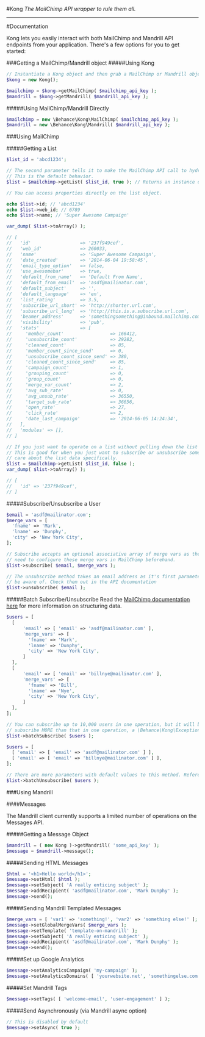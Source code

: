 #Kong
*The MailChimp API wrapper to rule them all.*

---
#Documentation

Kong lets you easily interact with both MailChimp and Mandrill API endpoints from your application. There's a few options for you to get started:

###Getting a MailChimp/Mandrill object
#####Using Kong
```php
// Instantiate a Kong object and then grab a MailChimp or Mandrill object from it.
$kong = new Kong();

$mailchimp = $kong->getMailChimp( $mailchimp_api_key );
$mandrill = $kong->getMandrill( $mandrill_api_key );
```
#####Using MailChimp/Mandrill Directly
```php
$mailchimp = new \Behance\Kong\MailChimp( $mailchimp_api_key );
$mandrill = new \Behance\Kong\Mandrill( $mandrill_api_key );
```

###Using MailChimp

#####Getting a List
```php
$list_id = 'abcd1234';

// The second parameter tells it to make the MailChimp API call to hydrate the object with data about the list.
// This is the default behavior.
$list = $mailchimp->getList( $list_id, true ); // Returns an instance of \Behance\Kong\Model\MailChimp\MailingList

// You can access properties directly on the list object.

echo $list->id; // 'abcd1234'
echo $list->web_id; // 6789
echo $list->name; // 'Super Awesome Campaign'

var_dump( $list->toArray() );

// [
//   'id'                  => '237f949cef',
//   'web_id'              => 260033,
//   'name'                => 'Super Awesome Campaign',
//   'date_created'        => '2014-06-04 19:58:45',
//   'email_type_option'   => false,
//   'use_awesomebar'      => true,
//   'default_from_name'   => 'Default From Name',
//   'default_from_email'  => 'asdf@mailinator.com',
//   'default_subject'     => '',
//   'default_language'    => 'en',
//   'list_rating'         => 3.5,
//   'subscribe_url_short' => 'http://shorter.url.com',
//   'subscribe_url_long'  => 'http://this.is.a.subscribe.url.com',
//   'beamer_address'      => 'somethingsomething@inbound.mailchimp.com',
//   'visibility'          => 'pub',
//   'stats'               => [
//     'member_count'                 => 166412,
//     'unsubscribe_count'            => 29282,
//     'cleaned_count'                => 85,
//     'member_count_since_send'      => 0,
//     'unsubscribe_count_since_send' => 380,
//     'cleaned_count_since_send'     => 85,
//     'campaign_count'               => 1,
//     'grouping_count'               => 0,
//     'group_count'                  => 0,
//     'merge_var_count'              => 2,
//     'avg_sub_rate'                 => 0,
//     'avg_unsub_rate'               => 36550,
//     'target_sub_rate'              => 36656,
//     'open_rate'                    => 27,
//     'click_rate'                   => 2,
//     'date_last_campaign'           => '2014-06-05 14:24:34',
//   ],
//   'modules' => [],
// ]

// If you just want to operate on a list without pulling down the list data, you can pass false as the second parameter.
// This is good for when you just want to subscribe or unsubscribe somebody from the list and don't necessarily
// care about the list data specifically.
$list = $mailchimp->getList( $list_id, false );
var_dump( $list->toArray() );

// [
//   'id' => '237f949cef',
// ]
```

#####Subscribe/Unsubscribe a User
```php
$email = 'asdf@mailinator.com';
$merge_vars = [
  'fname' => 'Mark',
  'lname' => 'Dunphy',
  'city' => 'New York City',
];

// Subscribe accepts an optional associative array of merge vars as the second parameter. You'll
// need to configure these merge vars in MailChimp beforehand.
$list->subscribe( $email, $merge_vars );

// The unsubscribe method takes an email address as it's first parameter. It takes others that you should
// be aware of. Check them out in the API documentation
$list->unsubscribe( $email );
```

#####Batch Subscribe/Unsubscribe
Read the [MailChimp documentation here](http://apidocs.mailchimp.com/api/2.0/lists/batch-subscribe.php) for more information on structuring data.
```php
$users = [
  [
      'email' => [ 'email' => 'asdf@mailinator.com' ],
      'merge_vars' => [
        'fname' => 'Mark',
        'lname' => 'Dunphy',
        'city' => 'New York City',
      ]
  ],
  [
      'email' => [ 'email' => 'billnye@mailinator.com' ],
      'merge_vars' => [
        'fname' => 'Bill',
        'lname' => 'Nye',
        'city' => 'New York City',
      ]
  ],
];

// You can subscribe up to 10,000 users in one operation, but it will be rather slow. If you attempt to
// subscribe MORE than that in one operation, a \Behance\Kong\Exception\MaximumExceededException will be thrown.
$list->batchSubscribe( $users );

$users = [
  [ 'email' => [ 'email' => 'asdf@mailinator.com' ] ],
  [ 'email' => [ 'email' => 'billnye@mailinator.com' ] ],
];

// There are more parameters with default values to this method. Reference the Kong API documentation.
$list->batchUnsubscribe( $users );
```
###Using Mandrill

####Messages

The Mandrill client currently supports a limited number of operations on the Messages API.

#####Getting a Message Object
```php
$mandrill = ( new Kong )->getMandrill( 'some_api_key' );
$message = $mandrill->message();
```

#####Sending HTML Messages
```php
$html = '<h1>Hello world</h1>';
$message->setHtml( $html );
$message->setSubject( 'A really enticing subject' );
$message->addRecipient( 'asdf@mailinator.com', 'Mark Dunphy' );
$message->send();
```

#####Sending Mandrill Templated Messages
```php
$merge_vars = [ 'var1' => 'something!', 'var2' => 'something else!' ];
$message->setGlobalMergeVars( $merge_vars );
$message->setTemplate( 'template-on-mandrill' );
$message->setSubject( 'A really enticing subject' );
$message->addRecipient( 'asdf@mailinator.com', 'Mark Dunphy' );
$message->send();
```

#####Set up Google Analytics
```php
$message->setAnalyticsCampaign( 'my-campaign' );
$message->setAnalyticsDomains( [ 'yourwebsite.net', 'somethingelse.com' ] );
```

#####Set Mandrill Tags
```php
$message->setTags( [ 'welcome-email', 'user-engagement' ] );
```

#####Send Asynchronously (via Mandrill async option)
```php
// This is disabled by default
$message->setAsync( true );
```